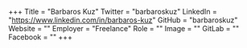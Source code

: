 +++
Title = "Barbaros Kuz"
Twitter = "barbaroskuz"
LinkedIn = "https://www.linkedin.com/in/barbaros-kuz"
GitHub = "barbaroskuz"
Website = ""
Employer = "Freelance"
Role = ""
Image = ""
GitLab = ""
Facebook = ""
+++
